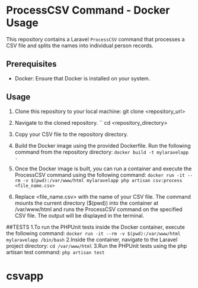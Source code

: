 # ProcessCSV Command - Docker Usage

This repository contains a Laravel `ProcessCSV` command that processes a CSV file and splits the names into individual person records.

## Prerequisites

- Docker: Ensure that Docker is installed on your system.

## Usage

1. Clone this repository to your local machine:
   git clone <repository_url>

2. Navigate to the cloned repository.
`` cd <repository_directory>

3. Copy your CSV file to the repository directory. 
4. Build the Docker image using the provided Dockerfile. Run the following command from the repository directory:
   `` docker build -t mylaravelapp . ``
5. Once the Docker image is built, you can run a container and execute the ProcessCSV command using the following command:
``docker run -it --rm -v $(pwd):/var/www/html mylaravelapp php artisan csv:process <file_name.csv>
   ``

6. Replace <file_name.csv> with the name of your CSV file.
The command mounts the current directory ($(pwd)) into the container at /var/www/html and runs the ProcessCSV command on the specified CSV file.
The output will be displayed in the terminal.

##TESTS
1.To run the PHPUnit tests inside the Docker container, execute the following command:
```docker run -it --rm -v $(pwd):/var/www/html mylaravelapp /bin/bash```
2.Inside the container, navigate to the Laravel project directory:
``cd /var/www/html``
3.Run the PHPUnit tests using the php artisan test command:
``php artisan test``
# csvapp
